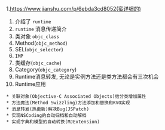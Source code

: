 1.https://www.jianshu.com/p/6ebda3cd8052(蛮详细的)
  1. 介绍了 `runtime`
  2. `runtime` 消息传递简介
  3. 类对象 `objc_class`
  4. Method(`objc_method`)
  5. SEL(`objc_selector`)
  6. `IMP`
  7. 类缓存(`objc_cache`)
  8. Category(`objc_category`)
  9. Runtime消息转发, 无论是实例方法还是类方法都会有三次机会
  10. Runtime应用
  
    * 关联对象(Objective-C Associated Objects)给分类增加属性
    * 方法魔法(Method Swizzling)方法添加和替换和KVO实现
    * 消息转发(热更新)解决Bug(JSPatch)
    * 实现NSCoding的自动归档和自动解档
    * 实现字典和模型的自动转换(MJExtension)
